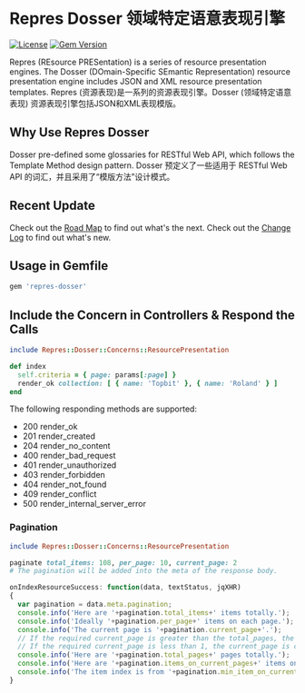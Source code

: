 # Repres Dosser 领域特定语意表现引擎

[![License](https://img.shields.io/badge/license-MIT-green.svg)](http://opensource.org/licenses/MIT)
[![Gem Version](https://badge.fury.io/rb/repres-dosser.svg)](https://badge.fury.io/rb/repres-dosser)

Repres (REsource PRESentation) is a series of resource presentation engines. The Dosser (DOmain-Specific SEmantic Representation) resource presentation engine includes JSON and XML resource presentation templates.
Repres (资源表现)是一系列的资源表现引擎。Dosser (领域特定语意表现) 资源表现引擎包括JSON和XML表现模版。

## Why Use Repres Dosser
Dosser pre-defined some glossaries for RESTful Web API, which follows the Template Method design pattern.
Dosser 预定义了一些适用于 RESTful Web API 的词汇，并且采用了“模版方法”设计模式。

## Recent Update
Check out the [Road Map](ROADMAP.md) to find out what's the next.
Check out the [Change Log](CHANGELOG.md) to find out what's new.

## Usage in Gemfile
```ruby
gem 'repres-dosser'
```

## Include the Concern in Controllers & Respond the Calls
```ruby
include Repres::Dosser::Concerns::ResourcePresentation

def index
  self.criteria = { page: params[:page] }
  render_ok collection: [ { name: 'Topbit' }, { name: 'Roland' } ]
end
```

The following responding methods are supported:
- 200 render_ok
- 201 render_created
- 204 render_no_content
- 400 render_bad_request
- 401 render_unauthorized
- 403 render_forbidden
- 404 render_not_found
- 409 render_conflict
- 500 render_internal_server_error

### Pagination
```ruby
include Repres::Dosser::Concerns::ResourcePresentation

paginate total_items: 108, per_page: 10, current_page: 2
# The pagination will be added into the meta of the response body.
```

```javascript
onIndexResourceSuccess: function(data, textStatus, jqXHR)
{
  var pagination = data.meta.pagination;
  console.info('Here are '+pagination.total_items+' items totally.');
  console.info('Ideally '+pagination.per_page+' items on each page.');
  console.info('The current page is '+pagination.current_page+'.');
  // If the required current_page is greater than the total_pages, the current_page is changed to be equal the total_pages.
  // If the required current_page is less than 1, the current_page is changed to 1. The current_page starts from 1.
  console.info('Here are '+pagination.total_pages+' pages totally.');
  console.info('Here are '+pagination.items_on_current_pages+' items on the current page.');
  console.info('The item index is from '+pagination.min_item_on_current_page+' to '+pagination.max_item_on_current_page+' on the current page.');
}
```
